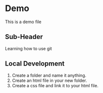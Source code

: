 # Demo

This is a demo file

## Sub-Header

Learning how to use git

## Local Development

1. Create a folder and name it anything.
2. Create an html file in your new folder.
3. Create a css file and link it to your html file.